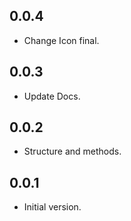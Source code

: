## 0.0.4
- Change Icon final.

## 0.0.3
- Update Docs.

## 0.0.2
- Structure and methods.

## 0.0.1
- Initial version.
